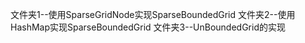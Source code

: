 文件夹1--使用SparseGridNode实现SparseBoundedGrid
文件夹2--使用HashMap实现SparseBoundedGrid
文件夹3--UnBoundedGrid的实现
